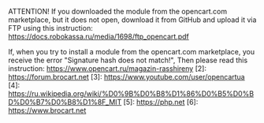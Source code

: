 ATTENTION!
If you downloaded the module from the opencart.com marketplace, but it does not open, download it from GitHub and upload it via FTP using this instruction:
https://docs.robokassa.ru/media/1698/ftp_opencart.pdf

If, when you try to install a module from the opencart.com marketplace, you receive the error "Signature hash does not match!", Then please read this instruction:
https://www.opencart.ru/magazin-rasshireny 
[2]: https://forum.brocart.net
[3]: https://www.youtube.com/user/opencartua
[4]: https://ru.wikipedia.org/wiki/%D0%9B%D0%B8%D1%86%D0%B5%D0%BD%D0%B7%D0%B8%D1%8F_MIT
[5]: https://php.net
[6]: https://www.brocart.net
